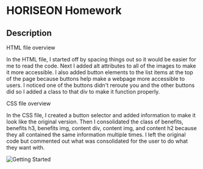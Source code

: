 # HORISEON Homework

## Description

HTML file overview

In the HTML file, I started off by spacing things out so it would be easier for me to read the code. Next I added alt attributes to all of the images to make it more accessible. I also added button elements to the list items at the top of the page because buttons help make a webpage more accessible to users. I noticed one of the buttons didn't reroute you and the other buttons did so I added a class to that div to make it function properly.


CSS file overview

In the CSS file, I created a button selector and added information to make it look like the original version. Then I consolidated the class of benefits, benefits h3, benefits img, content div, content img, and content h2 because they all contained the same information multiple times. I left the original code but commented out what was consolidated for the user to do what they want with. 




![Getting Started](./assets/images/hw1horiseon.png)
